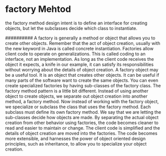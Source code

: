 # factory Mehtod
the factory method design intent is to define an interface for creating objects, but let the subclasses decide which class to instantiate.

##########
A factory is generally a method or
object that allows you to create other objects.
Remember that the act of object creation,
usually with the new keyword in Java
is called concrete instantiation.
Factories allow client code
to operate on generalizations.
This is called coding to
an interface, not an implementation.
As long as the client code
receives the object it expects,
a knife in our example,
it can satisfy its responsibilities without
worrying about the details of object creation.
A factory object may be a useful tool.
It is an object that creates other objects.
It can be useful if many parts of
the software want to create the same objects.
You can even create specialized factories by
having sub-classes of the factory class.
The factory method pattern is a little bit different.
Instead of using another object to create objects,
we separate out object creation into
another method, a factory method.
Now instead of working with the factory object,
we specialize or subclass
the class that uses the factory method.
Each subclass must define its own factory method.
We say that we are letting the sub-classes
decide how objects are made.
By separating the actual object creation
from other behavior using factories,
the code becomes cleaner to read
and easier to maintain or change.
The client code is simplified and the details of
object creation are moved into the factories.
The code becomes more extensible,
and harnesses the power of
object oriented design principles,
such as inheritance, to allow you
to specialize your object creation. 